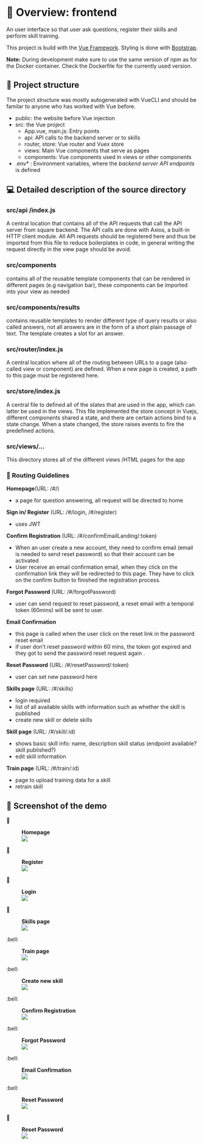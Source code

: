 # :rocket: Overview: frontend
An user interface so that user ask questions, register their skills and perform skill training.

This project is build with the [Vue Framework](https://vuejs.org/v2/guide/index.html).
Styling is done with [Bootstrap](https://getbootstrap.com/docs/5.1/getting-started/introduction/).

**Note:** During development make sure to use the same version of npm as for the Docker container. Check the Dockerfile for the currently used version.

## :triangular_flag_on_post: Project structure
The project structure was mostly autogenerated with VueCLI and should be familar to anyone who has worked with Vue before.

* public: the website before Vue injection  
* src: the Vue project  
    * App.vue, main.js: Entry points  
    * api: API calls to the backend server or to skills  
    * router, store: Vue router and Vuex store  
    * views: Main Vue components that serve as pages  
    * components: Vue components used in views or other components
* .env* : Environment variables, where the *backend server API endpoints* is defined


## :computer:  Detailed description of the source directory
### src/api /index.js 

A central location that contains all of the API requests that call the API server from square backend. The API calls are done with Axios, a built-in HTTP client module. All API requests should be registered here and thus be imported from this file to reduce boilerplates in code, in general writing the request directly in the view page should be avoid.

### src/components  

contains all of the reusable template components that can be rendered in different pages (e.g navigation bar), these components can be imported into your view as needed

### src/components/results

contains reusable templates to render different type of query results or also called answers, not all answers are in the form of a short plain passage of text. The template creates a slot for an answer.

### src/router/index.js

A central location where all of the routing between URLs to a page (also called view or component) are defined. When a new page is created, a path to this page must be registered here.


### src/store/index.js
A central file to defined all of the states that are used in the app, which can latter be used in the views. This file implemented the store concept in Vuejs, different components shared a state, and there are certain actions bind to a state change. When a state changed, the store raises events to fire the predefined actions. 

### src/views/…
This directory stores all of the different views /HTML pages for the app

### :memo: Routing Guidelines 
__Homepage__(URL: /#/)  
* a page for question answering, all request will be directed to home

__Sign in/ Register__ (URL: /#/login, /#/register)
* uses JWT  

__Confirm Registration__ (URL: /#/confirmEmailLanding/:token)  
* When an user create a new account, they need to confirm email (email is needed to send reset password) so that their account can be activated
* User receive an email confirmation email, when they click on the confirmation link they will be redirected to this page. They have to click on the confirm button to finished the registration process.

__Forgot Password__ (URL: /#/forgotPassword)
* user can send request to reset password, a reset email with a temporal token (60mins) will be sent to user. 

__Email Confirmation__
* this page is called when the user click on the reset link in the password reset email
* if user don’t reset password within 60 mins, the token got expired and they got to send the password reset request again .   

__Reset Password__ (URL: /#/resetPassword/:token)  
* user can set new password here  

__Skills page__ (URL: /#/skills)
* login required
* list of all available skills with information such as whether the skill is published
* create new skill or delete skills  

__Skill page__ (URL: /#/skill/:id)  
* shows basic skill info: name, description skill status (endpoint available? skill published?)
* edit skill information   

__Train page__ (URL: /#/train/:id) 
* page to upload training data for a skill  
* retrain skill

## :triangular_flag_on_post: Screenshot of the demo
:bell:<figure>
  <figcaption><b>Homepage</b></figcaption><img
  src="https://github.com/UKPLab/square-core/blob/master/doc/home.PNG"> 
</figure>

:bell:<figure>
     <figcaption><b>Register</b></figcaption>
  <img
  src="https://github.com/UKPLab/square-core/blob/master/doc/userRegistration.PNG">
</figure>

:bell:<figure>
     <figcaption><b>Login</b></figcaption>
  <img
  src="https://github.com/UKPLab/square-core/blob/master/doc/login.PNG">
</figure>

:bell:<figure>
     <figcaption><b>Skills page</b></figcaption>
  <img
  src="https://github.com/UKPLab/square-core/blob/master/doc/skills.PNG">
</figure>
:bell:<figure>
     <figcaption><b>Train page</b></figcaption>
  <img
  src="https://github.com/UKPLab/square-core/blob/master/doc/train_skill.PNG">
</figure>
:bell:<figure>
     <figcaption><b>Create new skill</b></figcaption>
  <img
  src="https://github.com/UKPLab/square-core/blob/master/doc/newskill.PNG">
</figure>
:bell:<figure>
     <figcaption><b>Confirm Registration</b></figcaption>
  <img
  src="https://github.com/UKPLab/square-core/blob/master/doc/emailConfirmation.PNG">
</figure>
:bell:<figure>
     <figcaption><b>Forgot Password</b></figcaption>
  <img
  src="https://github.com/UKPLab/square-core/blob/master/doc/resetEmailRequest.PNG">
</figure>
:bell:<figure>
     <figcaption><b>Email Confirmation</b></figcaption>
  <img
  src="https://github.com/UKPLab/square-core/blob/master/doc/reset%20email.PNG">
</figure>
:bell:<figure>
     <figcaption><b>Reset Password</b></figcaption>
  <img
  src="https://github.com/UKPLab/square-core/blob/master/doc/resetEmailRequest.PNG">
</figure>

:bell:<figure>
     <figcaption><b>Reset Password</b></figcaption>
  <img
  src="https://github.com/UKPLab/square-core/blob/master/doc/reset%20email.PNG">
</figure>
